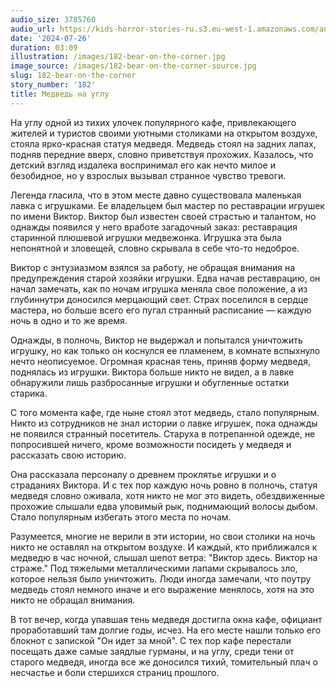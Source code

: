 ```yaml
---
audio_size: 3785760
audio_url: https://kids-horror-stories-ru.s3.eu-west-1.amazonaws.com/audio/182-bear-on-the-corner.mp3
date: '2024-07-26'
duration: 03:09
illustration: /images/182-bear-on-the-corner.jpg
image_source: /images/182-bear-on-the-corner-source.jpg
slug: 182-bear-on-the-corner
story_number: '182'
title: Медведь на углу
---
```


На углу одной из тихих улочек популярного кафе, привлекающего жителей и туристов своими уютными столиками на открытом воздухе, стояла ярко-красная статуя медведя. Медведь стоял на задних лапах, подняв передние вверх, словно приветствуя прохожих. Казалось, что детский взгляд издалека воспринимал его как нечто милое и безобидное, но у взрослых вызывал странное чувство тревоги.

Легенда гласила, что в этом месте давно существовала маленькая лавка с игрушками. Ее владельцем был мастер по реставрации игрушек по имени Виктор. Виктор был известен своей страстью и талантом, но однажды появился у него вработе загадочный заказ: реставрация старинной плюшевой игрушки медвежонка. Игрушка эта была непонятной и зловещей, словно скрывала в себе что-то недоброе.

Виктор с энтузиазмом взялся за работу, не обращая внимания на предупреждения старой хозяйки игрушки. Едва начав реставрацию, он начал замечать, как по ночам игрушка меняла свое положение, а из глубиннутри доносился мерцающий свет. Страх поселился в сердце мастера, но больше всего его пугал странный расписание — каждую ночь в одно и то же время.

Однажды, в полночь, Виктор не выдержал и попытался уничтожить игрушку, но как только он коснулся ее пламенем, в комнате вспыхнуло нечто неописуемое. Огромная красная тень, приняв форму медведя, поднялась из игрушки. Виктора больше никто не видел, а в лавке обнаружили лишь разбросанные игрушки и обугленные остатки старика.

С того момента кафе, где ныне стоял этот медведь, стало популярным. Никто из сотрудников не знал истории о лавке игрушек, пока однажды не появился странный посетитель. Старуха в потрепанной одежде, не попросившей ничего, кроме возможности посидеть у медведя и рассказать свою историю.

Она рассказала персоналу о древнем проклятье игрушки и о страданиях Виктора. И с тех пор каждую ночь ровно в полночь, статуя медведя словно оживала, хотя никто не мог это видеть, обездвиженные прохожие слышали едва уловимый рык, поднимающий волосы дыбом. Стало популярным избегать этого места по ночам.

Разумеется, многие не верили в эти истории, но свои столики на ночь никто не оставлял на открытом воздухе. И каждый, кто приближался к медведю в час ночной, слышал шепот ветра: "Виктор здесь. Виктор на страже." Под тяжелыми металлическими лапами скрывалось зло, которое нельзя было уничтожить. Люди иногда замечали, что поутру медведь стоял немного иначе и его выражение менялось, хотя на это никто не обращал внимания.

В тот вечер, когда упавшая тень медведя достигла окна кафе, официант проработавший там долгие годы, исчез. На его месте нашли только его блокнот с запиской "Он идет за мной". С тех пор кафе перестали посещать даже самые заядлые гурманы, и на углу, среди тени от старого медведя, иногда все же доносился тихий, томительный плач о несчастье и боли стершихся страниц прошлого.